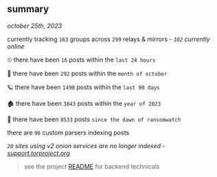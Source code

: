 
## summary
_october 25th, 2023_

currently tracking `163` groups across `299` relays & mirrors - _`102` currently online_

⏲ there have been `16` posts within the `last 24 hours`

🦈 there have been `292` posts within the `month of october`

🪐 there have been `1490` posts within the `last 90 days`

🏚 there have been `3843` posts within the `year of 2023`

🦕 there have been `8533` posts `since the dawn of ransomwatch`

there are `96` custom parsers indexing posts

_`20` sites using v2 onion services are no longer indexed - [support.torproject.org](https://support.torproject.org/onionservices/v2-deprecation/)_

> see the project [README](https://github.com/joshhighet/ransomwatch#ransomwatch--) for backend technicals
